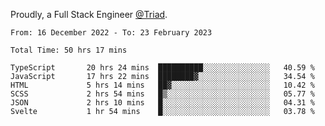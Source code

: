 Proudly, a Full Stack Engineer [@Triad](https://github.com/Triad-Behavioral-Health).
<!--START_SECTION:waka-->

```text
From: 16 December 2022 - To: 23 February 2023

Total Time: 50 hrs 17 mins

TypeScript       20 hrs 24 mins  ██████████░░░░░░░░░░░░░░░   40.59 %
JavaScript       17 hrs 22 mins  ████████▓░░░░░░░░░░░░░░░░   34.54 %
HTML             5 hrs 14 mins   ██▓░░░░░░░░░░░░░░░░░░░░░░   10.42 %
SCSS             2 hrs 54 mins   █▒░░░░░░░░░░░░░░░░░░░░░░░   05.77 %
JSON             2 hrs 10 mins   █░░░░░░░░░░░░░░░░░░░░░░░░   04.31 %
Svelte           1 hr 54 mins    █░░░░░░░░░░░░░░░░░░░░░░░░   03.78 %
```

<!--END_SECTION:waka-->

